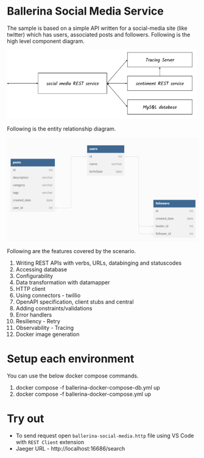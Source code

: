 # Ballerina Social Media Service

The sample is based on a simple API written for a social-media site (like twitter) which has users, associated posts and followers. Following is the high level component diagram.

<img src="diagram.png" alt="drawing" width='500'/>

Following is the entity relationship diagram.

<img src="er.png" alt="drawing" width='700'/>

Following are the features covered by the scenario.

1. Writing REST APIs with verbs, URLs, databinging and statuscodes
2. Accessing database
3. Configurability
4. Data transformation with datamapper
5. HTTP client
6. Using connectors - twillio
7. OpenAPI specification, client stubs and central
8. Adding constraints/validations
9. Error handlers
10. Resiliency - Retry
11. Observability - Tracing
12. Docker image generation

# Setup each environment

You can use the below docker compose commands.
1. docker compose -f ballerina-docker-compose-db.yml up
2. docker compose -f ballerina-docker-compose.yml up

# Try out
- To send request open `ballerina-social-media.http` file using VS Code with `REST Client` extension
- Jaeger URL - http://localhost:16686/search
